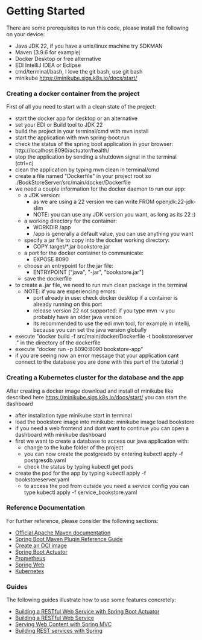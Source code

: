 # Getting Started

There are some prerequisites to run this code, please install the following on your device:
* Java JDK 22, if you have a unix/linux machine try SDKMAN
* Maven (3.9.6 for example)
* Docker Desktop or free alternative
* EDI IntelliJ IDEA or Eclipse
* cmd/terminal/bash, I love the git bash, use git bash
* minikube https://minikube.sigs.k8s.io/docs/start/

### Creating a docker container from the project

First of all you need to start with a clean state of the project:

* start the docker app for desktop or an alternative
* set your EDI or Build tool to JDK 22
* build the project in your terminal/cmd with mvn install
* start the application with mvn spring-boot:run
* check the status of the spring boot application in your browser: http://localhost:8090/actuator/health/
* stop the application by sending a shutdown signal in the terminal (ctrl+c)
* clean the application by typing mvn clean in terminal/cmd
* create a file named "Dockerfile" in your project root so ./BookStoreServer/src/main/docker/Dockerfile
* we need a couple information for the docker daemon to run our app:
  * a JDK version: 
    * as we are using a 22 version we can write FROM openjdk:22-jdk-slim
    * NOTE: you can use any JDK version you want, as long as its 22 :)
  * a working directory for the container:
    * WORKDIR /app
    * /app is generally a default value, you can use anything you want
  * specify a jar file to copy into the docker working directory:
    * COPY target/*.jar bookstore.jar
  * a port for the docker container to communicate:
    * EXPOSE 8090
  * choose an entrypoint for the jar file:
    * ENTRYPOINT ["java", "-jar", "bookstore.jar"]
  * save the dockerfile
* to create a .jar file, we need to run mvn clean package in the terminal
  * NOTE: if you are experiencing errors:
    * port already in use: check docker desktop if a container is already running on this port
    * release version 22 not supported: if you type mvn -v you probably have an older java version
    * its recommended to use the edi mvn tool, for example in intellij, because you can set the java version globally
* execute "docker build -f src/main/docker/Dockerfile -t bookstoreserver ." in the directory of the dockerfile
* execute "docker run -p 8090:8090 bookstore-app"
* if you are seeing now an error message that your application cant connect to the database you are done with this part of the tutorial :)

### Creating a Kubernetes cluster for the database and the app

After creating a docker image download and install of minikube like described here https://minikube.sigs.k8s.io/docs/start/ you can start the dashboard
* after installation type minikube start in terminal
* load the bookstore image into minikube: minikube image load bookstore
* if you need a web frontend and dont want to continue you can open a dashboard with minikube dashboard
* first we want to create a database to access our java application with:
  * change to the kube folder of the project
  * you can now create the postgresdb by entering kubectl apply -f postgresdb.yaml
  * check the status by typing kubectl get pods
* create the pod for the app by typing kubectl apply -f bookstoreserver.yaml
  * to access the pod from outside you need a service config you can type kubectl apply -f service_bookstore.yaml

### Reference Documentation

For further reference, please consider the following sections:

* [Official Apache Maven documentation](https://maven.apache.org/guides/index.html)
* [Spring Boot Maven Plugin Reference Guide](https://docs.spring.io/spring-boot/docs/3.3.0/maven-plugin/reference/html/)
* [Create an OCI image](https://docs.spring.io/spring-boot/docs/3.3.0/maven-plugin/reference/html/#build-image)
* [Spring Boot Actuator](https://docs.spring.io/spring-boot/docs/3.3.0/reference/htmlsingle/index.html#actuator)
* [Prometheus](https://docs.spring.io/spring-boot/docs/3.3.0/reference/htmlsingle/index.html#actuator.metrics.export.prometheus)
* [Spring Web](https://docs.spring.io/spring-boot/docs/3.3.0/reference/htmlsingle/index.html#web)
* [Kubernetes](https://kubernetes.io/docs/tutorials/hello-minikube/)

### Guides

The following guides illustrate how to use some features concretely:

* [Building a RESTful Web Service with Spring Boot Actuator](https://spring.io/guides/gs/actuator-service/)
* [Building a RESTful Web Service](https://spring.io/guides/gs/rest-service/)
* [Serving Web Content with Spring MVC](https://spring.io/guides/gs/serving-web-content/)
* [Building REST services with Spring](https://spring.io/guides/tutorials/rest/)


